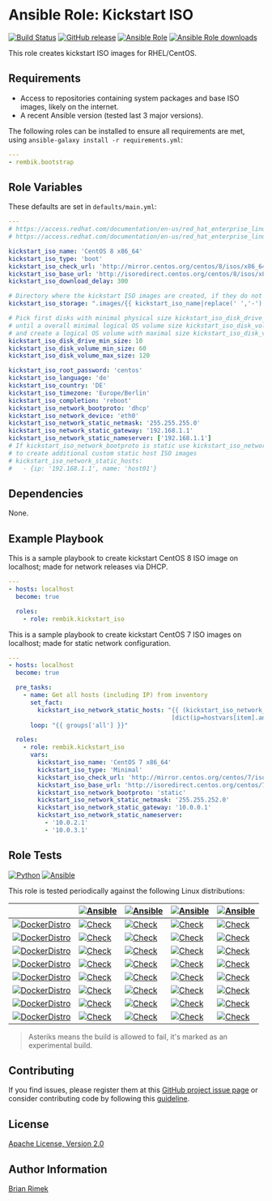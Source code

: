 Ansible Role: Kickstart ISO
===========================

[![Build Status](https://img.shields.io/travis/rembik/ansible-role-kickstart-iso/master.svg?logo=travis-ci&logoColor=EEE)][travis_ci]
[![GitHub release](https://img.shields.io/github/release/rembik/ansible-role-kickstart-iso.svg?&colorB=56b4b6&logo=github&logoColor=EEE)](https://github.com/rembik/ansible-role-kickstart-iso/releases)
[![Ansible Role](https://img.shields.io/ansible/role/36241.svg?colorB=56b4b6&logo=ansible&logoColor=EEE)][ansible_galaxy]
[![Ansible Role downloads](https://img.shields.io/ansible/role/d/36241.svg?label=downloads&logo=ansible&logoColor=EEE)][ansible_galaxy]

This role creates kickstart ISO images for RHEL/CentOS.

Requirements
------------

- Access to repositories containing system packages and base ISO images, likely on the internet.
- A recent Ansible version (tested last 3 major versions).

The following roles can be installed to ensure all requirements are met, using `ansible-galaxy install -r requirements.yml`:

```yaml
---
- rembik.bootstrap

```

Role Variables
--------------

These defaults are set in `defaults/main.yml`:

```yaml
---
# https://access.redhat.com/documentation/en-us/red_hat_enterprise_linux/7/html/anaconda_customization_guide/sect-boot-menu-customization
# https://access.redhat.com/documentation/en-us/red_hat_enterprise_linux/8/html-single/performing_an_advanced_rhel_installation

kickstart_iso_name: 'CentOS 8 x86_64'
kickstart_iso_type: 'boot'
kickstart_iso_check_url: 'http://mirror.centos.org/centos/8/isos/x86_64/CHECKSUM.asc'
kickstart_iso_base_url: 'http://isoredirect.centos.org/centos/8/isos/x86_64/'
kickstart_iso_download_delay: 300

# Directory where the kickstart ISO images are created, if they do not already exist
kickstart_iso_storage: ".images/{{ kickstart_iso_name|replace(' ','-') }}"

# Pick first disks with minimal physical size kickstart_iso_disk_drive_min_size (GiB)
# until a overall minimal logical OS volume size kickstart_iso_disk_volume_min_size (GiB)
# and create a logical OS volume with maximal size kickstart_iso_disk_volume_max_size (GiB)
kickstart_iso_disk_drive_min_size: 10
kickstart_iso_disk_volume_min_size: 60
kickstart_iso_disk_volume_max_size: 120

kickstart_iso_root_password: 'centos'
kickstart_iso_language: 'de'
kickstart_iso_country: 'DE'
kickstart_iso_timezone: 'Europe/Berlin'
kickstart_iso_completion: 'reboot'
kickstart_iso_network_bootproto: 'dhcp'
kickstart_iso_network_device: 'eth0'
kickstart_iso_network_static_netmask: '255.255.255.0'
kickstart_iso_network_static_gateway: '192.168.1.1'
kickstart_iso_network_static_nameserver: ['192.168.1.1']
# If kickstart_iso_network_bootproto is static use kickstart_iso_network_static_hosts
# to create additional custom static host ISO images
# kickstart_iso_network_static_hosts:
#   - {ip: '192.168.1.1', name: 'host01'}
```

Dependencies
------------

None.

Example Playbook
----------------

This is a sample playbook to create kickstart CentOS 8 ISO image on
localhost; made for network releases via DHCP.

```yaml
---
- hosts: localhost
  become: true

  roles:
    - role: rembik.kickstart_iso
```

This is a sample playbook to create kickstart CentOS 7 ISO images on
localhost; made for static network configuration.

```yaml
---
- hosts: localhost
  become: true

  pre_tasks:
    - name: Get all hosts (including IP) from inventory
      set_fact:
        kickstart_iso_network_static_hosts: "{{ (kickstart_iso_network_static_hosts|default([])) +
                                             [dict(ip=hostvars[item].ansible_host,name=(item.split('.')[0]|lower))] }}"
      loop: "{{ groups['all'] }}"

  roles:
    - role: rembik.kickstart_iso
      vars:
        kickstart_iso_name: 'CentOS 7 x86_64'
        kickstart_iso_type: 'Minimal'
        kickstart_iso_check_url: 'http://mirror.centos.org/centos/7/isos/x86_64/sha256sum.txt.asc'
        kickstart_iso_base_url: 'http://isoredirect.centos.org/centos/7/isos/x86_64/'
        kickstart_iso_network_bootproto: 'static'
        kickstart_iso_network_static_netmask: '255.255.252.0'
        kickstart_iso_network_static_gateway: '10.0.0.1'
        kickstart_iso_network_static_nameserver:
          - '10.0.2.1'
          - '10.0.3.1'
```

Role Tests
----------

[![Python](https://img.shields.io/badge/python-3.7-1488C6.svg)](https://www.python.org/)
[![Ansible](https://img.shields.io/badge/Ansible-2.7%20%7C%202.8%20%7C%202.9%20%7C%20devel%2A-56b4b6.svg)](https://ansible.com/)

This role is tested periodically against the following Linux distributions:

|| [![Ansible](https://img.shields.io/badge/2.7-56b4b6.svg)](https://docs.ansible.com/ansible/2.7/) | [![Ansible](https://img.shields.io/badge/2.8-56b4b6.svg)](https://docs.ansible.com/ansible/2.8/) | [![Ansible](https://img.shields.io/badge/2.9-56b4b6.svg)](https://docs.ansible.com/ansible/2.9/)| [![Ansible](https://img.shields.io/badge/devel%2A-56b4b6.svg)](https://docs.ansible.com/ansible/devel/) |
|---|---|---|---|---|
| [![DockerDistro](https://img.shields.io/badge/Alpine-latest%20%7C%20edge%2A-1488C6.svg?logo=docker&logoColor=EEE)](https://hub.docker.com/_/alpine) | [![Check](https://img.shields.io/badge/X-grey.svg)][travis_ci] | [![Check](https://img.shields.io/badge/X-grey.svg)][travis_ci] | [![Check](https://img.shields.io/badge/X-grey.svg)][travis_ci] | [![Check](https://img.shields.io/badge/X-grey.svg)][travis_ci] |
| [![DockerDistro](https://img.shields.io/badge/AmazonLinux-latest-1488C6.svg?logo=docker&logoColor=EEE)](https://hub.docker.com/_/amazonlinux) | [![Check](https://img.shields.io/badge/X-grey.svg)][travis_ci] | [![Check](https://img.shields.io/badge/X-grey.svg)][travis_ci] | [![Check](https://img.shields.io/badge/X-grey.svg)][travis_ci] | [![Check](https://img.shields.io/badge/X-grey.svg)][travis_ci] |
| [![DockerDistro](https://img.shields.io/badge/CentOS-latest-1488C6.svg?logo=docker&logoColor=EEE)](https://hub.docker.com/_/centos) | [![Check](https://img.shields.io/badge/X-grey.svg)][travis_ci] | [![Check](https://img.shields.io/badge/X-grey.svg)][travis_ci] | [![Check](https://img.shields.io/badge/X-grey.svg)][travis_ci] | [![Check](https://img.shields.io/badge/X-grey.svg)][travis_ci] |
| [![DockerDistro](https://img.shields.io/badge/Debian-latest%20%7C%20unstable%2A-1488C6.svg?logo=docker&logoColor=EEE)](https://hub.docker.com/_/debian) | [![Check](https://img.shields.io/badge/X-grey.svg)][travis_ci] | [![Check](https://img.shields.io/badge/X-grey.svg)][travis_ci] | [![Check](https://img.shields.io/badge/X-grey.svg)][travis_ci] | [![Check](https://img.shields.io/badge/X-grey.svg)][travis_ci] |
| [![DockerDistro](https://img.shields.io/badge/Fedora-latest%20%7C%20rawhide%2A-1488C6.svg?logo=docker&logoColor=EEE)](https://hub.docker.com/_/fedora) | [![Check](https://img.shields.io/badge/X-grey.svg)][travis_ci] | [![Check](https://img.shields.io/badge/X-grey.svg)][travis_ci] | [![Check](https://img.shields.io/badge/X-grey.svg)][travis_ci] | [![Check](https://img.shields.io/badge/X-grey.svg)][travis_ci] |
| [![DockerDistro](https://img.shields.io/badge/openSUSE-Leap%20%7C%20Tumbleweed-1488C6.svg?logo=docker&logoColor=EEE)](https://hub.docker.com/_/opensuse) | [![Check](https://img.shields.io/badge/X-grey.svg)][travis_ci] | [![Check](https://img.shields.io/badge/X-grey.svg)][travis_ci] | [![Check](https://img.shields.io/badge/X-grey.svg)][travis_ci] | [![Check](https://img.shields.io/badge/X-grey.svg)][travis_ci] |
| [![DockerDistro](https://img.shields.io/badge/RedHat-latest-1488C6.svg?logo=docker&logoColor=EEE)](https://access.redhat.com/containers/#/registry.access.redhat.com/ubi8/ubi) | [![Check](https://img.shields.io/badge/X-grey.svg)][travis_ci] | [![Check](https://img.shields.io/badge/X-grey.svg)][travis_ci] | [![Check](https://img.shields.io/badge/X-grey.svg)][travis_ci] | [![Check](https://img.shields.io/badge/X-grey.svg)][travis_ci] |
| [![DockerDistro](https://img.shields.io/badge/Ubuntu-latest%20%7C%20devel%2A-1488C6.svg?logo=docker&logoColor=EEE)](https://hub.docker.com/_/ubuntu) | [![Check](https://img.shields.io/badge/X-grey.svg)][travis_ci] | [![Check](https://img.shields.io/badge/X-grey.svg)][travis_ci] | [![Check](https://img.shields.io/badge/X-grey.svg)][travis_ci] | [![Check](https://img.shields.io/badge/X-grey.svg)][travis_ci] |

> Asteriks means the build is allowed to fail, it's marked as an experimental build.

Contributing
------------

If you find issues, please register them at this [GitHub project issue page](https://github.com/rembik/ansible-role-kickstart-iso/issues/new/choose) or consider contributing code by following this [guideline](http://github.com/rembik/ansible-role-kickstart-iso/tree/master/.github/CONTRIBUTING.md).

License
-------

[Apache License, Version 2.0](https://github.com/rembik/ansible-role-kickstart-iso/blob/master/LICENSE)

Author Information
------------------

[Brian Rimek](https://github.com/rembik)

[travis_ci]: https://travis-ci.org/rembik/ansible-role-kickstart-iso
[ansible_galaxy]: https://galaxy.ansible.com/rembik/kickstart_iso
